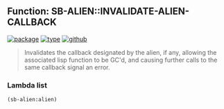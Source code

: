 ## Function: SB-ALIEN::INVALIDATE-ALIEN-CALLBACK
[![package](https://img.shields.io/badge/Package-SB--ALIEN-5f9ea0.svg?style=social&colorA=999999)](../) [![type](https://img.shields.io/badge/Type-Function-5f9ea0.svg?style=social&colorA=999999)](../#function) [![github](https://img.shields.io/badge/GitHub-View_the_source-5f9ea0.svg?style=social&colorA=999999&logo=github)](https://github.com/sbcl/sbcl/blob/master/src/code/target-alieneval.lisp/) 

> Invalidates the callback designated by the alien, if any, allowing the
> associated lisp function to be GC'd, and causing further calls to the same
> callback signal an error.

### Lambda list
```cl
(sb-alien:alien)
```
